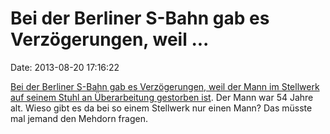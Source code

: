 Bei der Berliner S-Bahn gab es Verzögerungen, weil \...
=======================================================

Date: 2013-08-20 17:16:22

[Bei der Berliner S-Bahn gab es Verzögerungen, weil der Mann im
Stellwerk auf seinem Stuhl an Überarbeitung gestorben
ist](http://www.tagesspiegel.de/8662974.html). Der Mann war 54 Jahre
alt. Wieso gibt es da bei so einem Stellwerk nur einen Mann? Das müsste
mal jemand den Mehdorn fragen.
